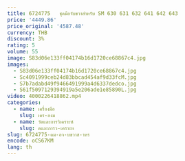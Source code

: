```yaml
---
title: 6724775   ชุดมือจับขวาสําหรับ SM 630 631 632 641 642 643
price: '4449.86'
price_original: '4587.48'
currency: THB
discount: 3%
rating: 5
volume: 55
image: S83d06e133ff04174b16d1720ce68867c4.jpg
images:
  - S83d06e133ff04174b16d1720ce68867c4.jpg
  - Sc4091999ceb24d83bbcad454af9d33fcM.jpg
  - S7b7adabd49f9466491999a4d6337dedco.jpg
  - S61f5097129394919a5e206ade1e85890L.jpg
video: 4000226418862.mp4
categories:
  - name: เครื่องมือ
    slug: เคร-องม
  - name: วัดและการวิเคราะห์
    slug: ดและการว-เคราะห
slug: 6724775-ดม-อจ-บขวาส-าหร
encode: oCS67KM
lang: th
---
```

  
